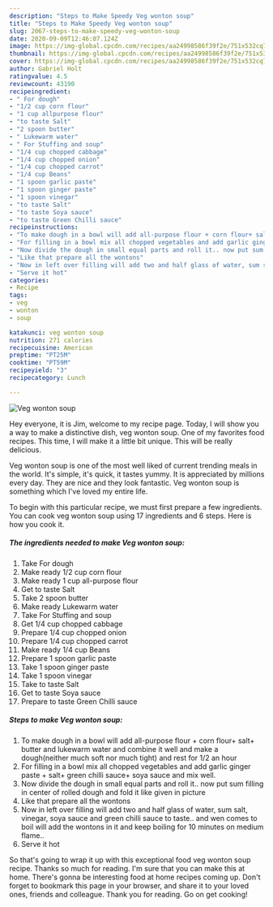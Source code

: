 ```yaml
---
description: "Steps to Make Speedy Veg wonton soup"
title: "Steps to Make Speedy Veg wonton soup"
slug: 2067-steps-to-make-speedy-veg-wonton-soup
date: 2020-09-09T12:46:07.124Z
image: https://img-global.cpcdn.com/recipes/aa24998586f39f2e/751x532cq70/veg-wonton-soup-recipe-main-photo.jpg
thumbnail: https://img-global.cpcdn.com/recipes/aa24998586f39f2e/751x532cq70/veg-wonton-soup-recipe-main-photo.jpg
cover: https://img-global.cpcdn.com/recipes/aa24998586f39f2e/751x532cq70/veg-wonton-soup-recipe-main-photo.jpg
author: Gabriel Holt
ratingvalue: 4.5
reviewcount: 43190
recipeingredient:
- " For dough"
- "1/2 cup corn flour"
- "1 cup allpurpose flour"
- "to taste Salt"
- "2 spoon butter"
- " Lukewarm water"
- " For Stuffing and soup"
- "1/4 cup chopped cabbage"
- "1/4 cup chopped onion"
- "1/4 cup chopped carrot"
- "1/4 cup Beans"
- "1 spoon garlic paste"
- "1 spoon ginger paste"
- "1 spoon vinegar"
- "to taste Salt"
- "to taste Soya sauce"
- "to taste Green Chilli sauce"
recipeinstructions:
- "To make dough in a bowl will add all-purpose flour + corn flour+ salt+ butter and lukewarm water and combine it well and make a dough(neither much soft nor much tight) and rest for 1/2 an hour"
- "For filling in a bowl mix all chopped vegetables and add garlic ginger paste + salt+ green chilli sauce+ soya sauce and mix well."
- "Now divide the dough in small equal parts and roll it.. now put sum filling in center of rolled dough and fold it like given in picture"
- "Like that prepare all the wontons"
- "Now in left over filling will add two and half glass of water, sum salt, vinegar, soya sauce and green chilli sauce to taste.. and wen comes to boil will add the wontons in it and keep boiling for 10 minutes on medium flame.."
- "Serve it hot"
categories:
- Recipe
tags:
- veg
- wonton
- soup

katakunci: veg wonton soup 
nutrition: 271 calories
recipecuisine: American
preptime: "PT25M"
cooktime: "PT59M"
recipeyield: "3"
recipecategory: Lunch

---
```



![Veg wonton soup](https://img-global.cpcdn.com/recipes/aa24998586f39f2e/751x532cq70/veg-wonton-soup-recipe-main-photo.jpg)

Hey everyone, it is Jim, welcome to my recipe page. Today, I will show you a way to make a distinctive dish, veg wonton soup. One of my favorites food recipes. This time, I will make it a little bit unique. This will be really delicious.

Veg wonton soup is one of the most well liked of current trending meals in the world. It's simple, it's quick, it tastes yummy. It is appreciated by millions every day. They are nice and they look fantastic. Veg wonton soup is something which I've loved my entire life.




To begin with this particular recipe, we must first prepare a few ingredients. You can cook veg wonton soup using 17 ingredients and 6 steps. Here is how you cook it.

<!--inarticleads1-->

##### The ingredients needed to make Veg wonton soup:

1. Take  For dough
1. Make ready 1/2 cup corn flour
1. Make ready 1 cup all-purpose flour
1. Get to taste Salt
1. Take 2 spoon butter
1. Make ready  Lukewarm water
1. Take  For Stuffing and soup
1. Get 1/4 cup chopped cabbage
1. Prepare 1/4 cup chopped onion
1. Prepare 1/4 cup chopped carrot
1. Make ready 1/4 cup Beans
1. Prepare 1 spoon garlic paste
1. Take 1 spoon ginger paste
1. Take 1 spoon vinegar
1. Take to taste Salt
1. Get to taste Soya sauce
1. Prepare to taste Green Chilli sauce




<!--inarticleads2-->

##### Steps to make Veg wonton soup:

1. To make dough in a bowl will add all-purpose flour + corn flour+ salt+ butter and lukewarm water and combine it well and make a dough(neither much soft nor much tight) and rest for 1/2 an hour
1. For filling in a bowl mix all chopped vegetables and add garlic ginger paste + salt+ green chilli sauce+ soya sauce and mix well.
1. Now divide the dough in small equal parts and roll it.. now put sum filling in center of rolled dough and fold it like given in picture
1. Like that prepare all the wontons
1. Now in left over filling will add two and half glass of water, sum salt, vinegar, soya sauce and green chilli sauce to taste.. and wen comes to boil will add the wontons in it and keep boiling for 10 minutes on medium flame..
1. Serve it hot




So that's going to wrap it up with this exceptional food veg wonton soup recipe. Thanks so much for reading. I'm sure that you can make this at home. There's gonna be interesting food at home recipes coming up. Don't forget to bookmark this page in your browser, and share it to your loved ones, friends and colleague. Thank you for reading. Go on get cooking!
